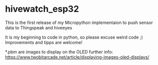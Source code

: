 # hivewatch_esp32

This is the first release of my Micropython implementaion to push sensor data to Thingspeak and hiveeyes

It is my beginning to code in python, so please excuse weird code ;)
Improvements and tipps are welcome!


*.pbm are images to display on the OLED
further info: https://www.twobitarcade.net/article/displaying-images-oled-displays/

